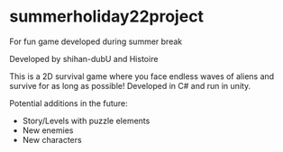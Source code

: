 # summerholiday22project
For fun game developed during summer break

Developed by shihan-dubU and Histoire

This is a 2D survival game where you face endless waves of aliens and survive for as long as possible!
Developed in C# and run in unity.

Potential additions in the future:
- Story/Levels with puzzle elements
- New enemies
- New characters
